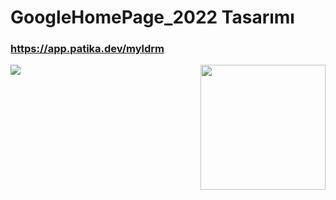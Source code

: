 # GoogleHomePage_2022 Tasarımı

### https://app.patika.dev/myldrm
<img src ="https://media.giphy.com/media/JlVkLKuxRSvLy/giphy.gif" align="right" width="200" heigh="200">

<img src="https://www.google.com.tr/images/branding/googlelogo/1x/googlelogo_light_color_272x92dp.png" >

